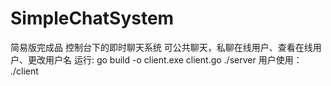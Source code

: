 # SimpleChatSystem

简易版完成品
控制台下的即时聊天系统
可公共聊天，私聊在线用户、查看在线用户、更改用户名
运行:
go build -o client.exe client.go
./server
用户使用：
./client
